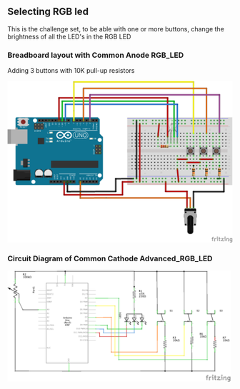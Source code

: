 ## Selecting RGB led

This is the challenge set, to be able with one or more buttons, change the brightness of all the LED's in the RGB LED

### Breadboard layout with Common Anode RGB_LED
Adding 3 buttons with 10K pull-up resistors

<img src="docs/Selecting_RGB_LED_bb.png" width="800px">

### Circuit Diagram of Common Cathode Advanced_RGB_LED

<img src="docs/Selecting_RGB_LED_schem.png" width="500px">

